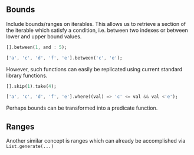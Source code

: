 ## Bounds
Include bounds/ranges on iterables. This allows us to retrieve a section of the iterable which satisfy a condition, i.e. between two indexes or between lower and upper bound values.

```dart
[].between(1, and : 5);

['a', 'c', 'd', 'f', 'e'].between('c', 'e'); 
```

However, such functions can easily be replicated using current standard library functions.
```dart
[].skip(1).take(4);

['a', 'c', 'd', 'f', 'e'].where((val) => 'c' <= val && val <'e'); 
```

Perhaps bounds can be transformed into a predicate function.

## Ranges
Another similar concept is ranges which can already be accomplished via `List.generate(...)`